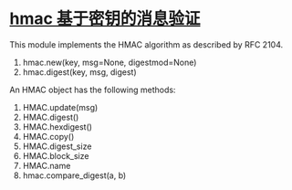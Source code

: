 # [hmac 基于密钥的消息验证](https://docs.python.org/zh-cn/3/library/hmac.html0)

This module implements the HMAC algorithm as described by RFC 2104.

1. hmac.new(key, msg=None, digestmod=None)
1. hmac.digest(key, msg, digest)


An HMAC object has the following methods:
1. HMAC.update(msg)
1. HMAC.digest()
1. HMAC.hexdigest()
1. HMAC.copy()
1. HMAC.digest_size
1. HMAC.block_size
1. HMAC.name
1. hmac.compare_digest(a, b)


